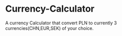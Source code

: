 # Currency-Calculator

A currency Calculator that convert PLN to currently 3 currencies(CHN,EUR,SEK) of your choice.
